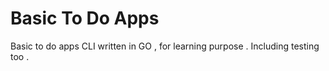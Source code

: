 # Basic To Do Apps
Basic to do apps CLI written in GO , for learning purpose . Including testing too .

